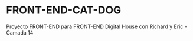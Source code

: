 # FRONT-END-CAT-DOG

Proyecto FRONT-END para FRONT-END Digital House con Richard y Eric - Camada 14
